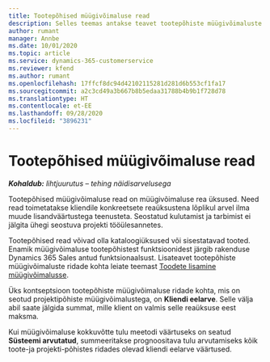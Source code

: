 ```yaml
---
title: Tootepõhised müügivõimaluse read
description: Selles teemas antakse teavet tootepõhiste müügivõimaluste ridade kohta Project Operationsis.
author: rumant
manager: Annbe
ms.date: 10/01/2020
ms.topic: article
ms.service: dynamics-365-customerservice
ms.reviewer: kfend
ms.author: rumant
ms.openlocfilehash: 17ffcf8dc94d42102115281d281d6b553cf1fa17
ms.sourcegitcommit: a2c3cd49a3b667b8b5edaa31788b4b9b1f728d78
ms.translationtype: HT
ms.contentlocale: et-EE
ms.lasthandoff: 09/28/2020
ms.locfileid: "3896231"
---
```

# <a name="product-based-opportunity-lines"></a>Tootepõhised müügivõimaluse read

_**Kohaldub:** lihtjuurutus – tehing näidisarvelusega_

Tootepõhised müügivõimaluse read on müügivõimaluse rea üksused. Need read toimetatakse kliendile konkreetsete reaüksustena lõplikul arvel ilma muude lisandväärtustega teenusteta. Seostatud kulutamist ja tarbimist ei jälgita ühegi seostuva projekti tööülesannetes.

Tootepõhised read võivad olla kataloogiüksused või sisestatavad tooted. Enamik müügivõimaluse tootepõhistest funktsioonidest järgib rakenduse Dynamics 365 Sales antud funktsionaalsust. Lisateavet tootepõhiste müügivõimaluste ridade kohta leiate teemast [Toodete lisamine müügivõimalusse](https://docs.microsoft.com/dynamics365/sales-enterprise/add-products-opportunity).

Üks kontseptsioon tootepõhiste müügivõimaluse ridade kohta, mis on seotud projektipõhiste müügivõimalustega, on **Kliendi eelarve**. Selle välja abil saate jälgida summat, mille klient on valmis selle reaüksuse eest maksma.

Kui müügivõimaluse kokkuvõtte tulu meetodi väärtuseks on seatud **Süsteemi arvutatud**, summeeritakse prognoositava tulu arvutamiseks kõik toote-ja projekti-põhistes ridades olevad kliendi eelarve väärtused.

